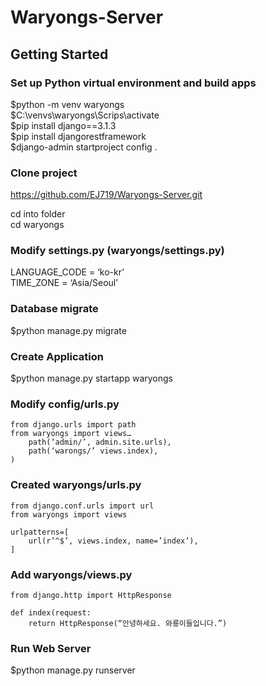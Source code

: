 # Waryongs-Server

## Getting Started


### Set up Python virtual environment and build apps
$python -m venv waryongs    
$C:\venvs\waryongs\Scrips\activate    
$pip install django==3.1.3    
$pip install djangorestframework    
$django-admin startproject config .    



### Clone project
https://github.com/EJ719/Waryongs-Server.git    

cd into folder    
cd waryongs    



### Modify settings.py (waryongs/settings.py)
LANGUAGE_CODE = ‘ko-kr’    
TIME_ZONE = ‘Asia/Seoul’



### Database migrate
$python manage.py migrate



### Create Application
$python manage.py startapp waryongs
 
 
 
### Modify config/urls.py
    from django.urls import path
    from waryongs import views…
        path(‘admin/’, admin.site.urls),
        path(‘warongs/’ views.index),
    )
 
 
 
### Created waryongs/urls.py
    from django.conf.urls import url
    from waryongs import views

    urlpatterns=[
	    url(r’^$’, views.index, name=’index’),
    ]



### Add waryongs/views.py
    from django.http import HttpResponse
    
    def index(request:
        return HttpResponse(“안녕하세요. 와룡이들입니다.”)



### Run Web Server
$python manage.py runserver
